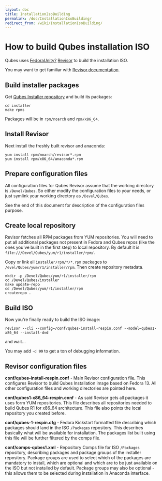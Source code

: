 ```yaml
---
layout: doc
title: InstallationIsoBuilding
permalink: /doc/InstallationIsoBuilding/
redirect_from: /wiki/InstallationIsoBuilding/
---
```


How to build Qubes installation ISO
===================================

Qubes uses [FedoraUnity?](/doc/FedoraUnity) [Revisor](http://revisor.fedoraunity.org/) to build the installation ISO.

You may want to get familiar with [Revisor documentation](http://revisor.fedoraunity.org/documentation).

Build installer packages
------------------------

Get [Qubes Installer repository](http://git.qubes-os.org/?p=smoku/installer) and build its packages:

```
cd installer
make rpms
```

Packages will be in `rpm/noarch` and `rpm/x86_64`.

Install Revisor
---------------

Next install the freshly built revisor and anaconda:

```
yum install rpm/noarch/revisor*.rpm
yum install rpm/x86_64/anaconda*.rpm
```

Prepare configuration files
---------------------------

All configuration files for Qubes Revisor assume that the working directory is `/Devel/Qubes`. So either modify the configuration files to your needs, or just symlink your working directory as `/Devel/Qubes`.

See the end of this document for description of the configuration files purpose.

Create local repository
-----------------------

Revisor fetches all RPM packages from YUM repositories. You will need to put all additional packages not present in Fedora and Qubes repos (like the ones you've built in the first step) to local repository. By default it is `file:///Devel/Qubes/yum/r1/installer/rpm/`.

Copy or link all `installer/rpm/*/*.rpm` packages to `/evel/Qubes/yum/r1/installer/rpm`. Then create repository metadata.

```
mkdir -p /Devel/Qubes/yum/r1/installer/rpm
cd /Devel/Qubes/installer
make update-repo
cd /Devel/Qubes/yum/r1/installer/rpm
createrepo .
```

Build ISO
---------

Now you're finally ready to build the ISO image:

```
revisor --cli --config=/conf/qubes-install-respin.conf --model=qubes1-x86_64 --install-dvd
```

and wait...

You may add `-d 99` to get a ton of debugging information.

Revisor configuration files
---------------------------

**conf/qubes-install-respin.conf** - Main Revisor configuration file. This configures Revisor to build Qubes Installation image based on Fedora 13. All other configuration files and working directories are pointed here.

**conf/qubes1-x86\_64-respin.conf** - As said Revisor gets all packages it uses form YUM repositories. This file describes all repositories needed to build Qubes R1 for x86\_64 architecture. This file also points the local repository you created before.

**conf/qubes-1-respin.cfg** - Fedora Kickstart formatted file describing which packages should land in the ISO `/Packages` repository. This describes basically what will be available for installation. The packages list built using this file will be further filtered by the comps file.

**conf/comps-qubes1.xml** - Repository Comps file for ISO `/Packages` repository, describing packages and package groups of the installer repository. Package groups are used to select which of the packages are mandatory to install, which are optional and which are to be just available on the ISO but not installed by default. Package groups may also be optional - this allows them to be selected during installation in Anaconda interface.
